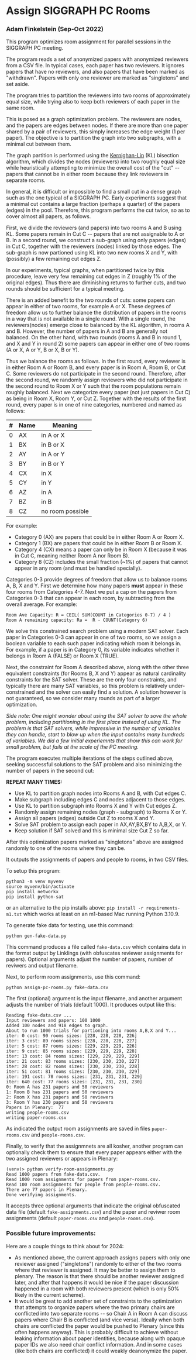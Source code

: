 # Assign SIGGRAPH PC Rooms
### Adam Finkelstein (Sep-Oct 2022)

This program optimizes room assignment for parallel sessions in the SIGGRAPH PC
meeting.

The program reads a set of anonymized papers with anonymized reviewers from a
CSV file. In typical cases, each paper has two reviewers. It ignores papers that
have no reviewers, and also papers that have been marked as "withdrawn". Papers
with only one reviewer are marked as "singletons" and set aside.

The program tries to partition the reviewers into two rooms of approximately
equal size, while trying also to keep both reviewers of each paper in the same
room. 

This is posed as a graph optimization problem. The reviewers are nodes, and the
papers are edges between nodes. If there are more than one paper shared by a
pair of reviewers, this simply increases the edge weight (1 per paper). The
objective is to partition the graph into two subgraphs, with a minimal cut
between them. 

The graph partition is performed using the 
[Kernighan-Lin](https://en.wikipedia.org/wiki/Kernighan%E2%80%93Lin_algorithm)
(KL) bisection algorithm, which divides the nodes (reviewers) into two roughly
equal size while heuristically attempting to minimize the overall cost of the
"cut" -- papers that cannot be in either room because they link reviewers in
separate rooms.

In general, it is difficult or impossible to find a small cut in a dense graph
such as the one typical of a SIGGRAPH PC. Early experiments suggest that a
minimal cut contains a large fraction (perhaps a quarter) of the papers (edges)
in the pool. Therefore, this program performs the cut twice, so as to cover
almost all papers, as follows. 

First, we divide the reviewers (and papers) into two rooms A and B using KL.
Some papers remain in Cut C -- papers that are not assignable to A or B. In a
second round, we construct a sub-graph using only papers (edges) in Cut C,
together with the reviewers (nodes) linked by those edges. The sub-graph is now
partioned using KL into two new rooms X and Y, with (possibly) a few remaining
cut edges Z. 

In our experiments, typical graphs, when partitioned twice by this procedure,
leave very few remaining cut edges in Z (roughly 1% of the original edges). Thus
there are diminishing returns to further cuts, and two rounds should be
sufficient for a typical meeting.

There is an added benefit to the two rounds of cuts: some papers can appear in
either of two rooms, for example A or X. These degrees of freedom allow us to
further balance the distribution of papers in the rooms in a way that is not
available in a single round. With a single round, the reviewers(nodes) emerge
close to balanced by the KL algorithm, in rooms A and B. However, the number of
papers in A and B are generally not balanced. On the other hand, with two rounds
(rooms A and B in round 1, and X and Y in round 2) some papers can appear in
either one of two rooms (A or X, A or Y, B or X, B or Y).

Thus we balance the rooms as follows. In the first round, every reviewer is in
either Room A or Room B, and every paper is in Room A, Room B, or Cut C. Some
reviewers do not participate in the second round. Therefore, after the second
round, we randomly assign reviewers who did not participate in the second round
to Room X or Y such that the room populations remain roughly balanced. Next we
categorize every paper (not just papers in Cut C) as being in Room X, Room Y, or
Cut Z. Together with the results of the first round, every paper is in one of
nine categories, numbered and named as follows:

| #   | Name | Meaning
| --- | ---  | ---
| 0 | AX | in A or X
| 1 | BX | in B or X
| 2 | AY | in A or Y
| 3 | BY | in B or Y
| 4 | CX | in X
| 5 | CY | in Y
| 6 | AZ | in A
| 7 | BZ | in B
| 8 | CZ | no room possible

For example:

* Category 0 (AX) are papers that could be in either Room A or Room X.
* Category 1 (BX) are papers that could be in either Room B or Room X.
* Category 4 (CX) means a paper can only be in Room X (because it was in Cut C,
meaning neither Room A nor Room B).
* Category 8 (CZ) includes the small fraction (~1%) of papers that cannot appear
in any room (and must be handled specially).

Categories 0-3 provide degrees of freedom that allow us to balance rooms A, B, X
and Y. First we determine how many papers **must** appear in these four rooms
from Categories 4-7. Next we put a cap on the papers from Categories 0-3 that
can appear in each room, by subtracting from the overall average. For example: 

```
Room Ave Capacity: R = CEIL( SUM(COUNT in Categories 0-7) / 4 )
Room A remaining capacity: Ra =  R - COUNT(Category 6)
```

We solve this constrained search problem using a modern SAT solver. Each paper
in Categories 0-3 can appear in one of two rooms, so we assign a boolean
variable to each such paper indicating which room it belongs in. For example, if
a paper is in Category 0, its variable indicates whether it belongs in Room A
(FALSE) or Room X (TRUE).

Next, the constraint for Room A described above, along with the other three
equivalent constraints (for Rooms B, X and Y) appear as natural cardinality
constraints for the SAT solver. These are the only four constraints, and
typically there are many SAT variables, so this problem is relatively
under-constrained and the solver can easily find a solution. A solution however
is not guaranteed, so we consider many rounds as part of a larger optimization.

*Side note: One might wonder about using the SAT solver to sove the whole problem, including partitioning in the first place instead of using KL. The problem is that SAT solvers, while impressive in the number of variables they can handle, start to blow up when the input contains many hundreds of variables. We did a few initial experiemnts that show this can work for small problem, but fails at the scale of the PC meeting.*

The program executes multiple iterations of the steps outlined above, seeking
successful solutions to the SAT problem and also minimizing the number of papers
in the second cut:

**REPEAT MANY TIMES:**

* Use KL to partition graph nodes into Rooms A and B, with Cut edges C.
* Make subgraph including edges C and nodes adjacent to those edges.
* Use KL to partition subgraph into Rooms X and Y with Cut edges Z.
* Randomly assign remaining nodes (graph - subgraph) to Rooms X or Y.
* Assign all papers (edges) outside Cut Z to rooms X and Y.
* Solve SAT problem to assign each paper in AX,AY,BX,BY to A,B,X, or Y.
* Keep solution if SAT solved and this is minimal size Cut Z so far.

After this optimization papers marked as "singletons" above are assigned
randomly to one of the rooms where they can be.

It outputs the assignments of papers and people to rooms, in two CSV files.

To setup this program:

```
python3 -m venv myvenv
source myvenv/bin/activate
pip install networkx
pip install python-sat
```

or an alternative to the pip installs above:
`pip install -r requirements-m1.txt`
which works at least on an m1-based Mac running Python 3.10.9.

To generate fake data for testing, use this command:

```
python gen-fake-data.py
```

This command produces a file called `fake-data.csv` which contains data in the format output by Linklings (with obfuscates reviewer assignments for papers). Optional arguments adjust the number of papers, number of reviwers and output filename.

Next, to perform room assignments, use this command:

```
python assign-pc-rooms.py fake-data.csv
```

The first (optional) argument is the input filename, and another argument adjusts the number of trials (default 1000). It produces output like this: 

```
Reading fake-data.csv ...
Input reviewers and papers: 100 1000
Added 100 nodes and 918 edges to graph.
About to run 1000 trials for partioning into rooms A,B,X and Y...
iter: 0 cost: 90 rooms sizes: [228, 228, 228, 226]
iter: 3 cost: 89 rooms sizes: [228, 228, 228, 227]
iter: 5 cost: 87 rooms sizes: [229, 229, 229, 226]
iter: 9 cost: 85 rooms sizes: [229, 229, 229, 228]
iter: 13 cost: 84 rooms sizes: [229, 229, 229, 229]
iter: 21 cost: 83 rooms sizes: [230, 230, 230, 227]
iter: 28 cost: 82 rooms sizes: [230, 230, 230, 228]
iter: 51 cost: 81 rooms sizes: [230, 230, 230, 229]
iter: 191 cost: 78 rooms sizes: [231, 231, 231, 229]
iter: 640 cost: 77 rooms sizes: [231, 231, 231, 230]
0: Room A has 231 papers and 50 reviewers
1: Room B has 231 papers and 50 reviewers
2: Room X has 231 papers and 50 reviewers
3: Room Y has 230 papers and 50 reviewers
Papers in Plenary:  77
writing people-rooms.csv
writing paper-rooms.csv
```

As indicated the output room assignments are saved in files `paper-rooms.csv` and `people-rooms.csv`.

Finally, to verify that the assignmnets are all kosher, another program can optionally check them to ensure that every paper appears either with the two assigned reviewers or appears in Plenary:

```
(venv)> python verify-room-assignments.py 
Read 1000 papers from fake-data.csv.
Read 1000 room assignments for papers from paper-rooms.csv.
Read 100 room assignments for people from people-rooms.csv.
There are 77 papers in Plenary.
Done verifying assignments.
```

It accepts three optional arguments that indicate the original obfuscated data file (default `fake-assignments.csv`) and the paper and reviwer room assignments (default `paper-rooms.csv` and `people-rooms.csv`).

### Possible future improvements:

Here are a couple things to think about for 2024:
* As mentioned above, the current approach assigns papers with only one reviewer assigned ("singletons") randomly to either of the two rooms where that reviewer is assigned. It may be better to assign them to plenary. The reason is that there should be another reviewer assigned later, and after that happens it would be nice if the paper discussion happened in a room with both reviewers present (which is only 50% likely in the current scheme).
* It would be great to add another set of constraints to the optimization that attempts to organize papers where the two primary chairs are conflicted into two separate rooms -- so Chair A in Room A can discuss papers where Chair B is conflicted (and vice versa). Ideally when both chairs are conflicted the paper would be pushed to Plenary (since this often happens anyway). This is probably difficult to achieve without leaking information about paper identities, because along with opaque paper IDs we also need chair conflict information. And in some cases (like both chairs are conflicted) it could weakly deanonymize the paper.

